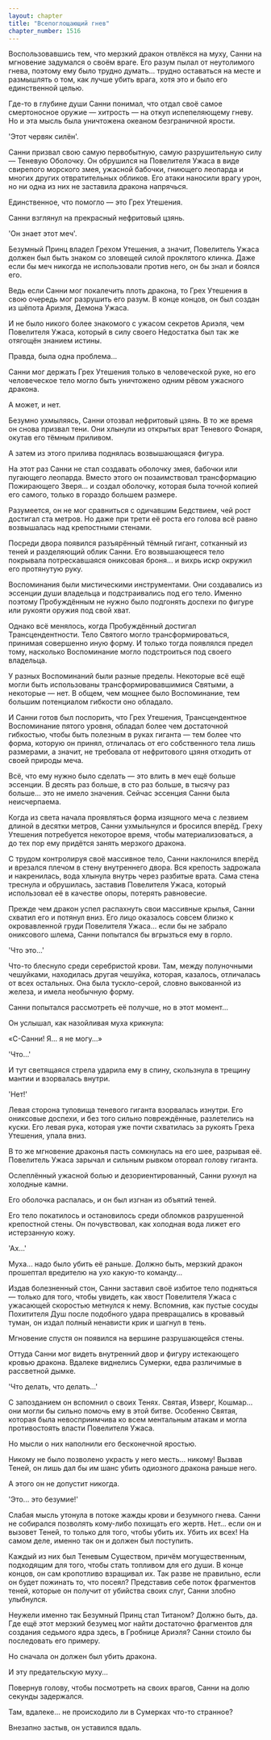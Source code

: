 ```yaml
---
layout: chapter
title: "Всепоглощающий гнев"
chapter_number: 1516
---
```




Воспользовавшись тем, что мерзкий дракон отвлёкся на муху, Санни на мгновение задумался о своём враге. Его разум пылал от неутолимого гнева, поэтому ему было трудно думать... трудно оставаться на месте и размышлять о том, как лучше убить врага, хотя это и было его единственной целью.

Где-то в глубине души Санни понимал, что отдал своё самое смертоносное оружие — хитрость — на откуп испепеляющему гневу. Но и эта мысль была уничтожена океаном безграничной ярости.

'Этот червяк силён'.

Санни призвал свою самую первобытную, самую разрушительную силу — Теневую Оболочку. Он обрушился на Повелителя Ужаса в виде свирепого морского змея, ужасной бабочки, гниющего леопарда и многих других отвратительных обликов. Его атаки наносили врагу урон, но ни одна из них не заставила дракона напрячься.

Единственное, что помогло — это Грех Утешения.

Санни взглянул на прекрасный нефритовый цзянь.

'Он знает этот меч'.

Безумный Принц владел Грехом Утешения, а значит, Повелитель Ужаса должен был быть знаком со зловещей силой проклятого клинка. Даже если бы меч никогда не использовали против него, он бы знал и боялся его.

Ведь если Санни мог покалечить плоть дракона, то Грех Утешения в свою очередь мог разрушить его разум. В конце концов, он был создан из шёпота Ариэля, Демона Ужаса.

И не было никого более знакомого с ужасом секретов Ариэля, чем Повелителя Ужаса, который в силу своего Недостатка был так же отягощён знанием истины.

Правда, была одна проблема...

Санни мог держать Грех Утешения только в человеческой руке, но его человеческое тело могло быть уничтожено одним рёвом ужасного дракона.

А может, и нет.

Безумно ухмыляясь, Санни отозвал нефритовый цзянь. В то же время он снова призвал тени. Они хлынули из открытых врат Теневого Фонаря, окутав его тёмным приливом.

А затем из этого прилива поднялась возвышающаяся фигура.

На этот раз Санни не стал создавать оболочку змея, бабочки или пугающего леопарда. Вместо этого он позаимствовал трансформацию Пожирающего Зверя... и создал оболочку, которая была точной копией его самого, только в гораздо большем размере.

Разумеется, он не мог сравниться с одичавшим Бедствием, чей рост достигал ста метров. Но даже при трети её роста его голова всё равно возвышалась над крепостными стенами.

Посреди двора появился разъярённый тёмный гигант, сотканный из теней и разделяющий облик Санни. Его возвышающееся тело покрывала потрескавшаяся ониксовая броня... и вихрь искр окружил его протянутую руку.

Воспоминания были мистическими инструментами. Они создавались из эссенции души владельца и подстраивались под его тело. Именно поэтому Пробуждённым не нужно было подгонять доспехи по фигуре или рукояти оружия под свой хват.

Однако всё менялось, когда Пробуждённый достигал Трансцендентности. Тело Святого могло трансформироваться, принимая совершенно иную форму. И только тогда появлялся предел тому, насколько Воспоминание могло подстроиться под своего владельца.

У разных Воспоминаний были разные пределы. Некоторые всё ещё могли быть использованы трансформировавшимися Святыми, а некоторые — нет. В общем, чем мощнее было Воспоминание, тем большим потенциалом гибкости оно обладало.

И Санни готов был поспорить, что Грех Утешения, Трансцендентное Воспоминание пятого уровня, обладал более чем достаточной гибкостью, чтобы быть полезным в руках гиганта — тем более что форма, которую он принял, отличалась от его собственного тела лишь размерами, а значит, не требовала от нефритового цзяня отходить от своей природы меча.

Всё, что ему нужно было сделать — это влить в меч ещё больше эссенции. В десять раз больше, в сто раз больше, в тысячу раз больше... это не имело значения. Сейчас эссенция Санни была неисчерпаема.

Когда из света начала проявляться форма изящного меча с лезвием длиной в десятки метров, Санни ухмыльнулся и бросился вперёд. Греху Утешения потребуется некоторое время, чтобы материализоваться, а до тех пор ему придётся занять мерзкого дракона.

С трудом контролируя своё массивное тело, Санни наклонился вперёд и врезался плечом в стену внутреннего двора. Вся крепость задрожала и накренилась, вода хлынула внутрь через разбитые врата. Сама стена треснула и обрушилась, заставив Повелителя Ужаса, который использовал её в качестве опоры, потерять равновесие.

Прежде чем дракон успел распахнуть свои массивные крылья, Санни схватил его и потянул вниз. Его лицо оказалось совсем близко к окровавленной груди Повелителя Ужаса... если бы не забрало ониксового шлема, Санни попытался бы вгрызться ему в горло.

'Что это...'

Что-то блеснуло среди серебристой крови. Там, между полуночными чешуйками, находилась другая чешуйка, которая, казалось, отличалась от всех остальных. Она была тускло-серой, словно выкованной из железа, и имела необычную форму.

Санни попытался рассмотреть её получше, но в этот момент...

Он услышал, как назойливая муха крикнула:

«С-Санни! Я... я не могу...»

'Что...'

И тут светящаяся стрела ударила ему в спину, скользнула в трещину мантии и взорвалась внутри.

'Нет!'

Левая сторона туловища теневого гиганта взорвалась изнутри. Его ониксовые доспехи, и без того сильно повреждённые, разлетелись на куски. Его левая рука, которая уже почти схватилась за рукоять Греха Утешения, упала вниз.

В то же мгновение драконья пасть сомкнулась на его шее, разрывая её. Повелитель Ужаса зарычал и сильным рывком оторвал голову гиганта.

Ослеплённый ужасной болью и дезориентированный, Санни рухнул на холодные камни.

Его оболочка распалась, и он был изгнан из объятий теней.

Его тело покатилось и остановилось среди обломков разрушенной крепостной стены. Он почувствовал, как холодная вода лижет его истерзанную кожу.

'Ах...'

Муха... надо было убить её раньше. Должно быть, мерзкий дракон прошептал вредителю на ухо какую-то команду...

Издав болезненный стон, Санни заставил своё избитое тело подняться — только для того, чтобы увидеть, как хвост Повелителя Ужаса с ужасающей скоростью метнулся к нему. Вспомнив, как пустые сосуды Похитителя Душ после подобного удара превращались в кровавый туман, он издал полный ненависти крик и шагнул в тень.

Мгновение спустя он появился на вершине разрушающейся стены.

Оттуда Санни мог видеть внутренний двор и фигуру истекающего кровью дракона. Вдалеке виднелись Сумерки, едва различимые в рассветной дымке.

'Что делать, что делать...'

С запозданием он вспомнил о своих Тенях. Святая, Изверг, Кошмар... они могли бы сильно помочь ему в этой битве. Особенно Святая, которая была невосприимчива ко всем ментальным атакам и могла противостоять власти Повелителя Ужаса.

Но мысли о них наполнили его бесконечной яростью.

Никому не было позволено украсть у него месть... никому! Вызвав Теней, он лишь дал бы им шанс убить одиозного дракона раньше него.

А этого он не допустит никогда.

'Это... это безумие!'

Слабая мысль утонула в потоке жажды крови и безумного гнева. Санни не собирался позволять кому-либо похищать его жертв. Нет... если он и вызовет Теней, то только для того, чтобы убить их. Убить их всех! На самом деле, именно так он и должен был поступить.

Каждый из них был Теневым Существом, причём могущественным, подходящим для того, чтобы стать топливом для его души. В конце концов, он сам кропотливо взращивал их. Так разве не правильно, если он будет пожинать то, что посеял? Представив себе поток фрагментов теней, которые он получит от убийства своих слуг, Санни злобно улыбнулся.

Неужели именно так Безумный Принц стал Титаном? Должно быть, да. Где ещё этот мерзкий безумец мог найти достаточно фрагментов для создания седьмого ядра здесь, в Гробнице Ариэля? Санни стоило бы последовать его примеру.

Но сначала он должен был убить дракона.

И эту предательскую муху...

Повернув голову, чтобы посмотреть на своих врагов, Санни на долю секунды задержался.

Там, вдалеке... не происходило ли в Сумерках что-то странное?

Внезапно застыв, он уставился вдаль.

